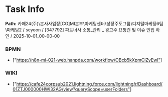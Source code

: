 # Task Info

**Path:** 카페24(주)\본사사업장\[CG]MI본부\마케팅센터\성장주도그룹\디지털마케팅6팀\마케팅2 / seyoon / [347792] 파트너사 소통_관리 _ 광고주 요청건 및 이슈 인입 확인 / 2025-10-01_00-00-00

### BPMN
- ["https://n8n-mi-021-web.hanpda.com/workflow/OBcb5kXpmClZyEwI"]

### WIKI
- ["https://cafe24corpsub2021.lightning.force.com/lightning/r/Dashboard/01ZTJ000000HWl32AG/view?queryScope=userFolders"]

